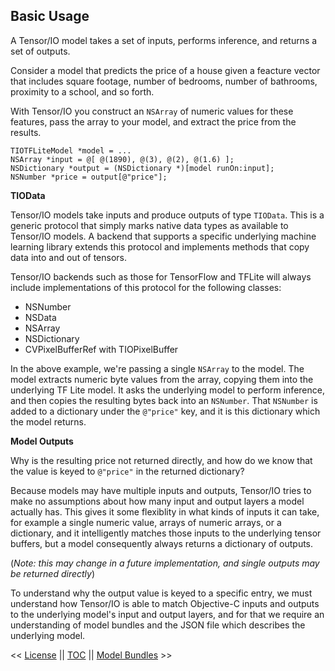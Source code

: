 <a name="basic-usage"></a>
## Basic Usage

A Tensor/IO model takes a set of inputs, performs inference, and returns a set of outputs.

Consider a model that predicts the price of a house given a feacture vector that includes square footage, number of bedrooms, number of bathrooms, proximity to a school, and so forth.

With Tensor/IO you construct an `NSArray` of numeric values for these features, pass the array to your model, and extract the price from the results.

```objc
TIOTFLiteModel *model = ...
NSArray *input = @[ @(1890), @(3), @(2), @(1.6) ];
NSDictionary *output = (NSDictionary *)[model runOn:input];
NSNumber *price = output[@"price"];
```

**TIOData**

Tensor/IO models take inputs and produce outputs of type `TIOData`. This is a generic protocol that simply marks native data types as available to Tensor/IO models. A backend that supports a specific underlying machine learning library extends this protocol and implements methods that copy data into and out of tensors.

Tensor/IO backends such as those for TensorFlow and TFLite will always include implementations of this protocol for the following classes:

- NSNumber
- NSData
- NSArray
- NSDictionary
- CVPixelBufferRef with TIOPixelBuffer

In the above example, we're passing a single `NSArray` to the model. The model extracts numeric byte values from the array, copying them into the underlying TF Lite model. It asks the underlying model to perform inference, and then copies the resulting bytes back into an `NSNumber`. That `NSNumber` is added to a dictionary under the `@"price"` key, and it is this dictionary which the model returns.

**Model Outputs**

Why is the resulting price not returned directly, and how do we know that the value is keyed to `@"price"` in the returned dictionary?

Because models may have multiple inputs and outputs, Tensor/IO tries to make no assumptions about how many input and output layers a model actually has. This gives it some flexiblity in what kinds of inputs it can take, for example a single numeric value, arrays of numeric arrays, or a dictionary, and it intelligently matches those inputs to the underlying tensor buffers, but a model consequently always returns a dictionary of outputs. 

(*Note: this may change in a future implementation, and single outputs may be returned directly*)

To understand why the output value is keyed to a specific entry, we must understand how Tensor/IO is able to match Objective-C inputs and outputs to the underlying model's input and output layers, and for that we require an understanding of model bundles and the JSON file which describes the underlying model.


<< [License](License.md) || [TOC](TOC.md) || [Model Bundles](ModelBundles.md) >>